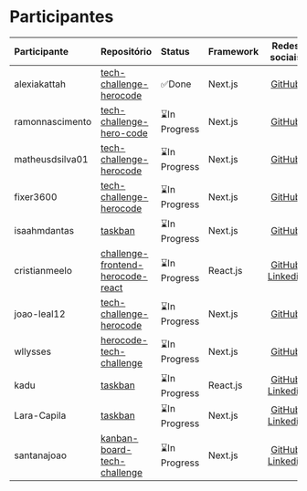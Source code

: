 # Participantes

| Participante | Repositório | Status | Framework | Redes sociais |
|:-------------|:------------|:-------|:----------|:-------------:|
| alexiakattah | [tech-challenge-herocode](https://github.com/HeroCodeBR/01-tech-challenge) | ✅Done | Next.js | [GitHub](https://github.com/herocodebr) |
| ramonnascimento | [tech-challenge-hero-code](https://github.com/ramon-nascimento/tech-challange-hero-code) | ⌛In Progress | Next.js | [GitHub](https://github.com/ramon-nascimento) |
| matheusdsilva01 | [tech-challenge-herocode](https://github.com/matheusdsilva01/tech-challenge-hero) | ⌛In Progress | Next.js | [GitHub](https://github.com/matheusdsilva01) |
| fixer3600 | [tech-challenge-herocode](https://github.com/matheusdsilva01/tech-challenge-hero) | ⌛In Progress | Next.js | [GitHub](https://github.com/fixer3600) |
| isaahmdantas | [taskban](https://github.com/isaahmdantas/taskban) | ⌛In Progress | Next.js | [GitHub](https://github.com/isaahmdantas) |
| cristianmeelo | [challenge-frontend-herocode-react](https://github.com/cristianmeelo/challenge-frontend-herocode-react) | ⌛In Progress | React.js | [GitHub](https://github.com/cristinmeelo) [Linkedin](https://www.linkedin.com/in/cristian-melo/) |
| joao-leal12 | [tech-challenge-herocode](https://github.com/joao-leal12/task-challenge) | ⌛In Progress | Next.js | [GitHub](https://github.com/joao-leal12) |
| wllysses | [herocode-tech-challenge](https://github.com/wllysses/herocode-tech-challenge) | ⌛In Progress | Next.js | [GitHub](https://github.com/wllysses) |
| kadu | [taskban](https://github.com/Kaduh15/Teskban) | ⌛In Progress | React.js | [GitHub](https://github.com/kaduh15) [Linkedin](https://www.linkedin.com/in/kaduh15/) |
| Lara-Capila | [taskban](https://github.com/Lara-Capila/taskban-hero-code) | ⌛In Progress | Next.js | [GitHub](https://github.com/Lara-Capila) [Linkedin](https://www.linkedin.com/in/lara-capila/) |
| santanajoao | [kanban-board-tech-challenge](https://github.com/santanajoao/kanban-board-tech-challenge) | ⌛In Progress | Next.js | [GitHub](https://github.com/santanajoao) [Linkedin](https://www.linkedin.com/in/joaopedrosantanac/) |
